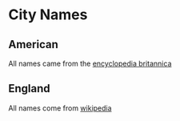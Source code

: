 # City Names

## American
All names came from the [encyclopedia britannica](https://www.britannica.com/topic/list-of-cities-and-towns-in-the-United-States-2023068)

## England
All names come from [wikipedia](https://en.wikipedia.org/wiki/List_of_towns_in_England)
